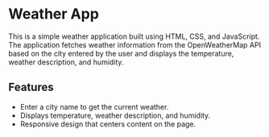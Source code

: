 # Weather App

This is a simple weather application built using HTML, CSS, and JavaScript. The application fetches weather information from the OpenWeatherMap API based on the city entered by the user and displays the temperature, weather description, and humidity.

## Features

- Enter a city name to get the current weather.
- Displays temperature, weather description, and humidity.
- Responsive design that centers content on the page.


